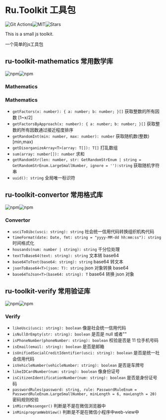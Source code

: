 # Ru.Toolkit 工具包

 ![Git Actions](https://img.shields.io/github/workflow/status/LINYISONGER/RU.Toolkit/npm%20packages%20publish?style=for-the-badge)![MIT](https://img.shields.io/github/license/linyisonger/Ru.Toolkit?style=for-the-badge)![Stars](https://img.shields.io/github/stars/linyisonger/Ru.Toolkit?style=for-the-badge)

 This is a small js toolkit.

 一个简单的js工具包
 
 ## ru-toolkit-mathematics 常用数学库

 ![npm](https://img.shields.io/npm/v/ru-toolkit-mathematics?style=for-the-badge)![npm](https://img.shields.io/npm/dw/ru-toolkit-mathematics?style=for-the-badge)
 
 ### Mathematics

### Mathematics

- `getFactors(x: number): { a: number; b: number; }[]` 获取整数的所有因数 [1~x/2]
- `getFactorsByApproach(x: number): { a: number; b: number; }[]` 获取整数的所有因数通过接近程度排序
- `getRandomInt(min: number, max: number): number` 获取随机数(整数) [min,max)
- `getDisorganizeArray<T>(array: T[]): T[]` 打乱数组
- `sum(array: number[]): number` 求和
- `getRandomStr(len: number, str: GetRandomStrEnum | string = GetRandomStrEnum.LargeSmallNumber, ignore = ''):string` 获取随机字符串
- `uuid(): string` 全局唯一标识符

 ## ru-toolkit-convertor 常用格式库

 ![npm](https://img.shields.io/npm/v/ru-toolkit-convertor?style=for-the-badge)![npm](https://img.shields.io/npm/dw/ru-toolkit-convertor?style=for-the-badge)
 
 ### Convertor

- `usciToOibc(usci: string): string` 社会统一信用代码转换组织机构代码
- `timeFormat(date: Date, fmt: string = "yyyy-MM-dd hh:mm:ss"): string` 时间格式化
- `housands(num: number | string): string` 千分位处理
- `textToBase64(text: string): string` 文本转 base64
- `base64ToText(base64: string): string` base64 转文本
- `jsonToBase64<T>(json: T): string` json 对象转换 base64
- `base64ToJson<T>(base64: string): T` base64 转换 json 对象

 ## ru-toolkit-verify 常用验证库

 ![npm](https://img.shields.io/npm/v/ru-toolkit-verify?style=for-the-badge)![npm](https://img.shields.io/npm/dw/ru-toolkit-verify?style=for-the-badge)
 
### Verify

- `likeUsci(usci: string): boolean` 像是社会统一信用代码
- `isNullOrEmpty(str: string): boolean` 是否是 null 或者""
- `isPhoneNumber(phoneNumber: string): boolean` 校验是否是 11 位手机号码
- `isEmail(email: string): boolean` 是否是邮箱
- `isUnifiedSocialCreditIdentifier(usci: string): boolean` 是否是统一社会信用代码 
- `isVehicleNumber(vehicleNumber: string): boolean` 是否是车牌号
- `likeIDCardNumber(num: string): boolean` 像身份证号
- `isCitizenIdentificationNumber(num: string): boolean` 是否是身份证号码
- `passwordRules(password: string, rule: PasswordRuleEnum = PasswordRuleEnum.LargeSmallNumber, minLength = 6, maxLength = 20)` 密码规则校验
- `inMicroMessenger()` 判断是不是在微信浏览器中
- `inMiniprogramWebView()` 判断是不是在微信小程序中web-view中
